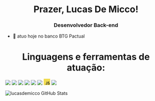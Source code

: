 <h1 align="center">Prazer, Lucas De Micco!</h1>
<h3 align="center">Desenvolvedor Back-end</h3>

- 🤝 atuo hoje no banco BTG Pactual

<h1 align="center">Linguagens e ferramentas de atuação: </h1>
<code><img height="20" src="[https://www.google.com/url?sa=i&url=https%3A%2F%2Ficonduck.com%2Ficons%2F13084%2Fjava-original&psig=AOvVaw3K9zowLDCCoBc1HdyGtLPw&ust=1697379945215000&source=images&cd=vfe&ved=0CBEQjRxqFwoTCLiVwpff9YEDFQAAAAAdAAAAABAS](https://cdn-icons-png.flaticon.com/512/5968/5968231.png)"></code>
<code><img height="20" src="https://www.svgrepo.com/show/354245/quarkus-icon.svg"></code>
<code><img height="20" src="[https://upload.wikimedia.org/wikipedia/commons/thumb/e/ee/.NET_Core_Logo.svg/1024px-.NET_Core_Logo.svg.png](https://static-00.iconduck.com/assets.00/aws-icon-2048x2048-274bm1xi.png)"></code>
<code><img height="20" src="https://upload.wikimedia.org/wikipedia/commons/thumb/e/ee/.NET_Core_Logo.svg/1024px-.NET_Core_Logo.svg.png"></code>
<code><img height="20" src="https://iconape.com/wp-content/files/sh/51404/svg/c--4.svg"></code>
<code><img height="20" src="https://cdn.worldvectorlogo.com/logos/angular-icon.svg"></code>
<code><img height="20" src="https://raw.githubusercontent.com/github/explore/80688e429a7d4ef2fca1e82350fe8e3517d3494d/topics/javascript/javascript.png"></code>
<code><img height="20" src="https://logos-world.net/wp-content/uploads/2021/02/Docker-Symbol.png"></code>

![lucasdemicco GitHub Stats](https://github-readme-stats.vercel.app/api?username=lucasdemicco&show_icons=true)



